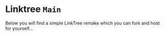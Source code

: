 # Linktree `Main`
Below you will find a simple LinkTree remake which you can fork and host for yourself...
